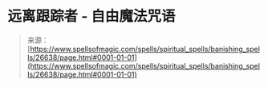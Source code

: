 <!--yml

category: 未分类

date: 2024-06-12 19:14:49

-->

# 远离跟踪者 - 自由魔法咒语

> 来源：[https://www.spellsofmagic.com/spells/spiritual_spells/banishing_spells/26638/page.html#0001-01-01](https://www.spellsofmagic.com/spells/spiritual_spells/banishing_spells/26638/page.html#0001-01-01)
